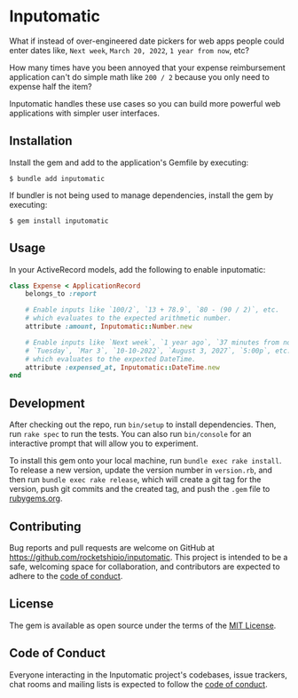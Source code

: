 # Inputomatic

What if instead of over-engineered date pickers for web apps people could enter dates like, `Next week`, `March 20, 2022`, `1 year from now`, etc?

How many times have you been annoyed that your expense reimbursement application can't do simple math like `200 / 2` because you only need to expense half the item?

Inputomatic handles these use cases so you can build more powerful web applications with simpler user interfaces.

## Installation

Install the gem and add to the application's Gemfile by executing:

    $ bundle add inputomatic

If bundler is not being used to manage dependencies, install the gem by executing:

    $ gem install inputomatic

## Usage

In your ActiveRecord models, add the following to enable inputomatic:

```ruby
class Expense < ApplicationRecord
    belongs_to :report

    # Enable inputs like `100/2`, `13 + 78.9`, `80 - (90 / 2)`, etc.
    # which evaluates to the expected arithmetic number.
    attribute :amount, Inputomatic::Number.new

    # Enable inputs like `Next week`, `1 year ago`, `37 minutes from now`,
    # `Tuesday`, `Mar 3`, `10-10-2022`, `August 3, 2027`, `5:00p`, etc.
    # which evaluates to the expexted DateTime.
    attribute :expensed_at, Inputomatic::DateTime.new
end
```

## Development

After checking out the repo, run `bin/setup` to install dependencies. Then, run `rake spec` to run the tests. You can also run `bin/console` for an interactive prompt that will allow you to experiment.

To install this gem onto your local machine, run `bundle exec rake install`. To release a new version, update the version number in `version.rb`, and then run `bundle exec rake release`, which will create a git tag for the version, push git commits and the created tag, and push the `.gem` file to [rubygems.org](https://rubygems.org).

## Contributing

Bug reports and pull requests are welcome on GitHub at https://github.com/rocketshipio/inputomatic. This project is intended to be a safe, welcoming space for collaboration, and contributors are expected to adhere to the [code of conduct](https://github.com/rocketshipio/inputomatic/blob/main/CODE_OF_CONDUCT.md).

## License

The gem is available as open source under the terms of the [MIT License](https://opensource.org/licenses/MIT).

## Code of Conduct

Everyone interacting in the Inputomatic project's codebases, issue trackers, chat rooms and mailing lists is expected to follow the [code of conduct](https://github.com/rocketshipio/inputomatic/blob/main/CODE_OF_CONDUCT.md).
